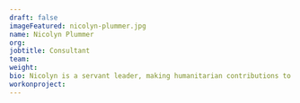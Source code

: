 ```yaml
---
draft: false
imageFeatured: nicolyn-plummer.jpg
name: Nicolyn Plummer
org: 
jobtitle: Consultant
team: 
weight: 
bio: Nicolyn is a servant leader, making humanitarian contributions to disabilities and d/Deaf projects, consultant, and executive assistant of Be Bold and Be Heard show. 
workonproject: 
---
```


